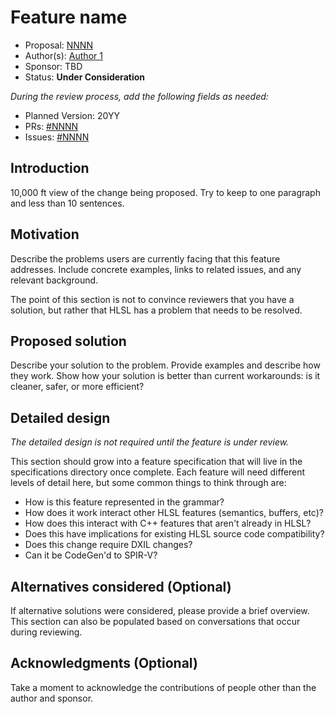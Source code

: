 # Feature name

* Proposal: [NNNN](NNNN-filename.md)
* Author(s): [Author 1](https://github.com/author_username)
* Sponsor: TBD
* Status: **Under Consideration**

*During the review process, add the following fields as needed:*

* Planned Version: 20YY
* PRs: [#NNNN](https://github.com/microsoft/DirectXShaderCompiler/pull/NNNN)
* Issues:
  [#NNNN](https://github.com/microsoft/DirectXShaderCompiler/issues/NNNN)

## Introduction

10,000 ft view of the change being proposed. Try to keep to one paragraph and
less than 10 sentences.

## Motivation

Describe the problems users are currently facing that this feature addresses.
Include concrete examples, links to related issues, and any relevant background.

The point of this section is not to convince reviewers that you have a solution,
but rather that HLSL has a problem that needs to be resolved.

## Proposed solution

Describe your solution to the problem. Provide examples and describe how they
work. Show how your solution is better than current workarounds: is it cleaner,
safer, or more efficient?

## Detailed design

_The detailed design is not required until the feature is under review._

This section should grow into a feature specification that will live in the
specifications directory once complete. Each feature will need different levels
of detail here, but some common things to think through are:

* How is this feature represented in the grammar?
* How does it work interact other HLSL features (semantics, buffers, etc)?
* How does this interact with C++ features that aren't already in HLSL?
* Does this have implications for existing HLSL source code compatibility?
* Does this change require DXIL changes?
* Can it be CodeGen'd to SPIR-V?

## Alternatives considered (Optional)

If alternative solutions were considered, please provide a brief overview. This
section can also be populated based on conversations that occur during
reviewing.

## Acknowledgments (Optional)

Take a moment to acknowledge the contributions of people other than the author
and sponsor.
